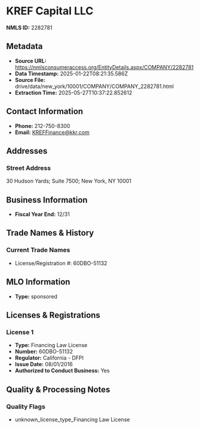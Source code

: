 # KREF Capital LLC

**NMLS ID:** 2282781

## Metadata
- **Source URL:** https://nmlsconsumeraccess.org/EntityDetails.aspx/COMPANY/2282781
- **Data Timestamp:** 2025-01-22T08:21:35.586Z
- **Source File:** drive/data/new_york/10001/COMPANY/COMPANY_2282781.html
- **Extraction Time:** 2025-05-27T10:37:22.852612

## Contact Information
- **Phone:** 212-750-8300
- **Email:** KREFFinance@kkr.com

## Addresses
### Street Address
30 Hudson Yards; Suite 7500; New York, NY 10001

## Business Information
- **Fiscal Year End:** 12/31

## Trade Names & History
### Current Trade Names
- License/Registration #: 60DBO-51132

## MLO Information
- **Type:** sponsored

## Licenses & Registrations

### License 1
- **Type:** Financing Law License
- **Number:** 60DBO-51132
- **Regulator:** California - DFPI
- **Issue Date:** 08/01/2016
- **Authorized to Conduct Business:** Yes

## Quality & Processing Notes
### Quality Flags
- unknown_license_type_Financing Law License
